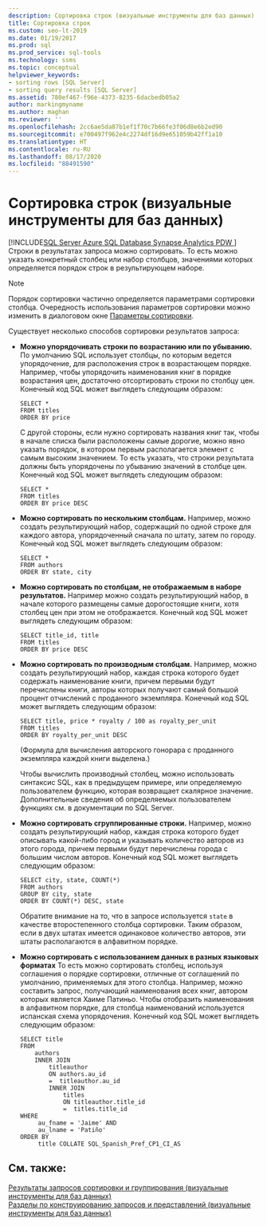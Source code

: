 ```yaml
---
description: Сортировка строк (визуальные инструменты для баз данных)
title: Сортировка строк
ms.custom: seo-lt-2019
ms.date: 01/19/2017
ms.prod: sql
ms.prod_service: sql-tools
ms.technology: ssms
ms.topic: conceptual
helpviewer_keywords:
- sorting rows [SQL Server]
- sorting query results [SQL Server]
ms.assetid: 780ef467-f96e-4373-8235-6dacbedb05a2
author: markingmyname
ms.author: maghan
ms.reviewer: ''
ms.openlocfilehash: 2cc6ae5da87b1ef1f70c7b66fe3f06d8e6b2ed90
ms.sourcegitcommit: e700497f962e4c2274df16d9e651059b42ff1a10
ms.translationtype: HT
ms.contentlocale: ru-RU
ms.lasthandoff: 08/17/2020
ms.locfileid: "88491590"
---
```

# <a name="sort-rows-visual-database-tools"></a>Сортировка строк (визуальные инструменты для баз данных)
[!INCLUDE[SQL Server Azure SQL Database Synapse Analytics PDW ](../../includes/applies-to-version/sql-asdb-asdbmi-asa-pdw.md)]
Строки в результатах запроса можно сортировать. То есть можно указать конкретный столбец или набор столбцов, значениями которых определяется порядок строк в результирующем наборе.  
  
> [!NOTE]  
> Порядок сортировки частично определяется параметрами сортировки столбца. Очередность использования параметров сортировки можно изменить в диалоговом окне [Параметры сортировки](../../ssms/visual-db-tools/collation-dialog-box-visual-database-tools.md).  
  
Существует несколько способов сортировки результатов запроса:  
  
-   **Можно упорядочивать строки по возрастанию или по убыванию.** По умолчанию SQL использует столбцы, по которым ведется упорядочение, для расположения строк в возрастающем порядке. Например, чтобы упорядочить наименования книг в порядке возрастания цен, достаточно отсортировать строки по столбцу цен. Конечный код SQL может выглядеть следующим образом:  
  
    ```  
    SELECT *  
    FROM titles  
    ORDER BY price  
    ```  
  
    С другой стороны, если нужно сортировать названия книг так, чтобы в начале списка были расположены самые дорогие, можно явно указать порядок, в котором первым располагается элемент с самым высоким значением. То есть указать, что строки результата должны быть упорядочены по убыванию значений в столбце цен. Конечный код SQL может выглядеть следующим образом:  
  
    ```  
    SELECT *  
    FROM titles  
    ORDER BY price DESC  
    ```  
  
-   **Можно сортировать по нескольким столбцам.** Например, можно создать результирующий набор, содержащий по одной строке для каждого автора, упорядоченный сначала по штату, затем по городу. Конечный код SQL может выглядеть следующим образом:  
  
    ```  
    SELECT *  
    FROM authors   
    ORDER BY state, city  
    ```  
  
-   **Можно сортировать по столбцам, не отображаемым в наборе результатов.** Например можно создать результирующий набор, в начале которого размещены самые дорогостоящие книги, хотя столбец цен при этом не отображается. Конечный код SQL может выглядеть следующим образом:  
  
    ```  
    SELECT title_id, title  
    FROM titles  
    ORDER BY price DESC  
    ```  
  
-   **Можно сортировать по производным столбцам.** Например, можно создать результирующий набор, каждая строка которого будет содержать наименование книги, причем первыми будут перечислены книги, авторы которых получают самый большой процент отчислений с проданного экземпляра. Конечный код SQL может выглядеть следующим образом:  
  
    ```  
    SELECT title, price * royalty / 100 as royalty_per_unit  
    FROM titles  
    ORDER BY royalty_per_unit DESC  
    ```  
  
    (Формула для вычисления авторского гонорара с проданного экземпляра каждой книги выделена.)  
  
    Чтобы вычислить производный столбец, можно использовать синтаксис SQL, как в предыдущем примере, или определяемую пользователем функцию, которая возвращает скалярное значение. Дополнительные сведения об определяемых пользователем функциях см. в документации по SQL Server.  
  
-   **Можно сортировать сгруппированные строки.** Например, можно создать результирующий набор, каждая строка которого будет описывать какой-либо город и указывать количество авторов из этого города, причем первыми будут перечислены города с большим числом авторов. Конечный код SQL может выглядеть следующим образом:  
  
    ```  
    SELECT city, state, COUNT(*)  
    FROM authors  
    GROUP BY city, state  
    ORDER BY COUNT(*) DESC, state  
    ```  
  
    Обратите внимание на то, что в запросе используется `state` в качестве второстепенного столбца сортировки. Таким образом, если в двух штатах имеется одинаковое количество авторов, эти штаты располагаются в алфавитном порядке.  
  
-   **Можно сортировать с использованием данных в разных языковых форматах** То есть можно сортировать столбец, используя соглашения о порядке сортировки, отличные от соглашений по умолчанию, применяемых для этого столбца. Например, можно составить запрос, получающий наименования всех книг, автором которых является Хаиме Патиньо. Чтобы отобразить наименования в алфавитном порядке, для столбца наименований используется испанская схема упорядочения. Конечный код SQL может выглядеть следующим образом:  
  
    ```  
    SELECT title  
    FROM   
        authors   
        INNER JOIN   
            titleauthor   
            ON authors.au_id   
            =  titleauthor.au_id   
            INNER JOIN  
                titles   
                ON titleauthor.title_id   
                =  titles.title_id   
    WHERE   
         au_fname = 'Jaime' AND   
         au_lname = 'Patiño'  
    ORDER BY   
         title COLLATE SQL_Spanish_Pref_CP1_CI_AS  
    ```  
  
## <a name="see-also"></a>См. также:  
[Результаты запросов сортировки и группирования (визуальные инструменты для баз данных)](../../ssms/visual-db-tools/sort-and-group-query-results-visual-database-tools.md)  
[Разделы по конструированию запросов и представлений (визуальные инструменты для баз данных)](../../ssms/visual-db-tools/design-queries-and-views-how-to-topics-visual-database-tools.md)  
  
